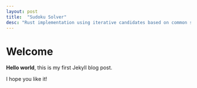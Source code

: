 ```yaml
---
layout: post
title:  "Sudoku Solver"
desc: "Rust implementation using iterative candidates based on common sudoku solving rules with fallback to guesses and ability to detect an unsolvable puzzle"
---
```


# Welcome

**Hello world**, this is my first Jekyll blog post.

I hope you like it!